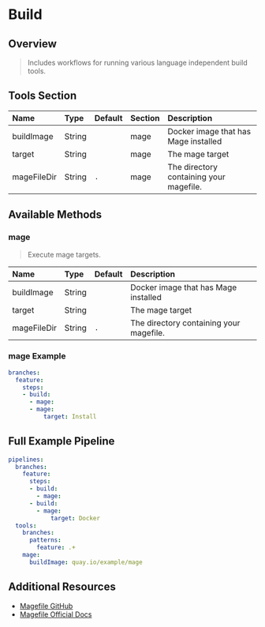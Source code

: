# Build

## Overview

> Includes workflows for running various language independent build tools.

## Tools Section

| Name        | Type   | Default   | Section   | Description                             |
|:------------|:-------|:----------|:----------|:----------------------------------------|
| buildImage  | String |           | mage      | Docker image that has Mage installed    |
| target      | String |           | mage      | The mage target                         |
| mageFileDir | String | `.`       | mage      | The directory containing your magefile. |

## Available Methods

### mage

> Execute mage targets.

| Name        | Type   | Default   | Description                             |
|:------------|:-------|:----------|:----------------------------------------|
| buildImage  | String |           | Docker image that has Mage installed    |
| target      | String |           | The mage target                         |
| mageFileDir | String | `.`       | The directory containing your magefile. |

### mage Example

```yaml
branches:
  feature:
    steps:
    - build:
      - mage:
      - mage:
          target: Install
```

## Full Example Pipeline

```yaml
pipelines:
  branches:
    feature:
      steps:
      - build:
        - mage:
      - build:
        - mage:
            target: Docker
  tools:
    branches:
      patterns:
        feature: .+
    mage:
      buildImage: quay.io/example/mage
```

## Additional Resources

* [Magefile GitHub](https://github.com/magefile/mage)
* [Magefile Official Docs](https://magefile.org)